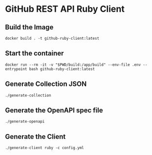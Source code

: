 
# GitHub REST API Ruby Client

## Build the Image

```
docker build . -t github-ruby-client:latest
```

## Start the container

```
docker run --rm -it -v "$PWD/build:/app/build" --env-file .env --entrypoint bash github-ruby-client:latest
```

## Generate Collection JSON

```
./generate-collection
```

## Generate the OpenAPI spec file

```
./generate-openapi 
```

## Generate the Client

```
./generate-client ruby -c config.yml
```
